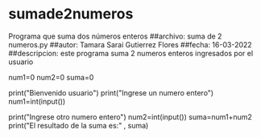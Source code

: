 # sumade2numeros
Programa que suma dos números enteros 
##archivo: suma de 2 numeros.py 
##autor: Tamara Sarai Gutierrez Flores 
##fecha: 16-03-2022
##descripcion: este programa suma 2 numeros enteros ingresados por el usuario

num1=0
num2=0
suma=0

print("Bienvenido usuario")
print("Ingrese un numero entero")
num1=int(input())

print("Ingrese otro numero entero")
num2=int(input())
suma=num1+num2
print("El resultado de la suma es:" , suma)
